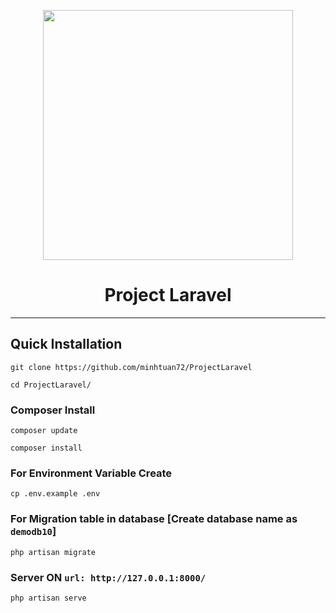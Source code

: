 <p align="center"><a href="https://laravel.com" target="_blank"><img src="https://raw.githubusercontent.com/laravel/art/master/logo-lockup/5%20SVG/2%20CMYK/1%20Full%20Color/laravel-logolockup-cmyk-red.svg" width="400"></a></p>
<h1 align="center">Project Laravel</h1>
<hr>


## Quick Installation

    git clone https://github.com/minhtuan72/ProjectLaravel

    cd ProjectLaravel/
    
### Composer Install

    composer update
    
    composer install
    
### For Environment Variable Create
 
    cp .env.example .env
 
    
### For Migration table in database [Create database name as ```demodb10```]
 
    php artisan migrate
    
### Server ON ```url: http://127.0.0.1:8000/```

    php artisan serve



